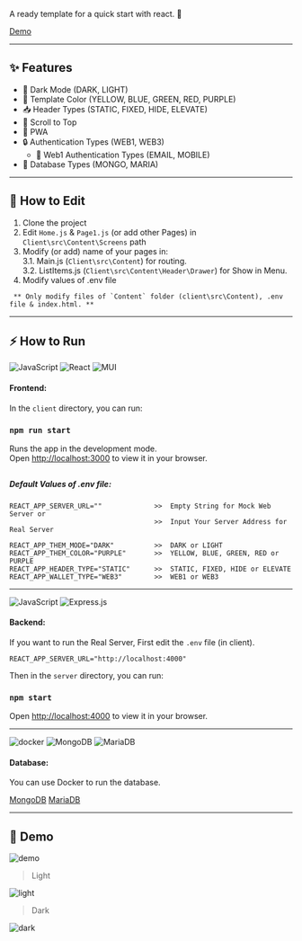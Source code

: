 A ready template for a quick start with react. 🚀

[Demo](https://start.aionchain.co/)

---

## ✨ Features

- 🌙 Dark Mode (DARK, LIGHT)
- 🎨 Template Color (YELLOW, BLUE, GREEN, RED, PURPLE)
- 📥 Header Types (STATIC, FIXED, HIDE, ELEVATE)
- 📍 Scroll to Top
- 📱 PWA
- 🔒️ Authentication Types (WEB1, WEB3)
  - 🔑 Web1 Authentication Types (EMAIL, MOBILE)
- 💾 Database Types (MONGO, MARIA)

---

## 📝 How to Edit

1. Clone the project
2. Edit `Home.js` & `Page1.js` (or add other Pages) in `Client\src\Content\Screens` path
3. Modify (or add) name of your pages in: \
   3.1. Main.js (`Client\src\Content`) for routing. \
   3.2. ListItems.js (`Client\src\Content\Header\Drawer`) for Show in Menu.
4. Modify values of .env file

```
 ** Only modify files of `Content` folder (client\src\Content), .env file & index.html. **
```

---

## ⚡️ How to Run

![JavaScript](https://img.shields.io/badge/javascript-%23323330.svg?style=for-the-badge&logo=javascript&logoColor=%23F7DF1E) ![React](https://img.shields.io/badge/react-%2320232a.svg?style=for-the-badge&logo=react&logoColor=%2361DAFB) ![MUI](https://img.shields.io/badge/MUI-%230081CB.svg?style=for-the-badge&logo=mui&logoColor=white)

#### Frontend:

In the `client` directory, you can run:

### `npm run start`

Runs the app in the development mode.\
Open [http://localhost:3000](http://localhost:3000) to view it in your browser.

##

##### Default Values of .env file:

```
REACT_APP_SERVER_URL=""             >>  Empty String for Mock Web Server or
                                    >>  Input Your Server Address for Real Server

REACT_APP_THEM_MODE="DARK"          >>  DARK or LIGHT
REACT_APP_THEM_COLOR="PURPLE"       >>  YELLOW, BLUE, GREEN, RED or PURPLE
REACT_APP_HEADER_TYPE="STATIC"      >>  STATIC, FIXED, HIDE or ELEVATE
REACT_APP_WALLET_TYPE="WEB3"        >>  WEB1 or WEB3
```

---

![JavaScript](https://img.shields.io/badge/javascript-%23323330.svg?style=for-the-badge&logo=javascript&logoColor=%23F7DF1E) ![Express.js](https://img.shields.io/badge/express.js-%23404d59.svg?style=for-the-badge&logo=express&logoColor=%2361DAFB)

#### Backend:

If you want to run the Real Server, First edit the `.env` file (in client).

```
REACT_APP_SERVER_URL="http://localhost:4000"
```

Then in the `server` directory, you can run:

### `npm start`

Open [http://localhost:4000](http://localhost:4000) to view it in your browser.

---

![docker](https://img.shields.io/badge/docker-%230073CF.svg?style=for-the-badge&logo=docker&logoColor=%2361DAFB) ![MongoDB](https://img.shields.io/badge/MongoDB-%234ea94b.svg?style=for-the-badge&logo=mongodb&logoColor=white) ![MariaDB](https://img.shields.io/badge/MariaDB-%230081CB.svg?style=for-the-badge&logo=mariadb&logoColor=white)

#### Database:

You can use Docker to run the database.

[MongoDB](https://github.com/barkand/Docker_DE/blob/main/databases/mongodb-docker-compose.yml)
[MariaDB](https://github.com/barkand/Docker_DE/blob/main/databases/mariadb-docker-compose.yml)

---

## 📌 Demo

![demo](https://www.aionchain.co/github/main.jpg)

> Light

![light](https://www.aionchain.co/github/light.jpg)

> Dark

![dark](https://www.aionchain.co/github/dark.jpg)
